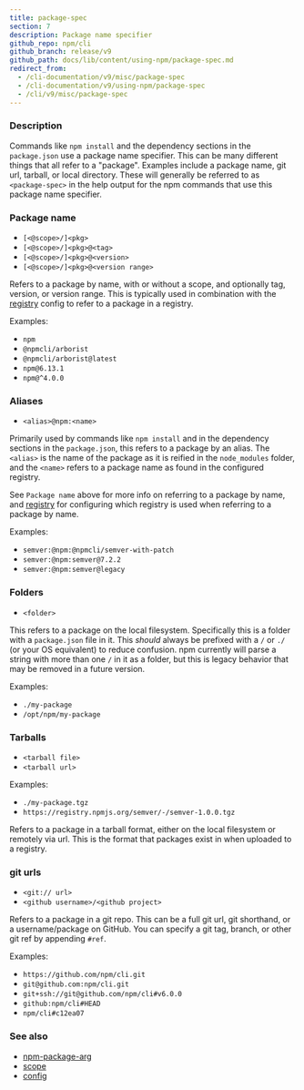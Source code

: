 ```yaml
---
title: package-spec
section: 7
description: Package name specifier
github_repo: npm/cli
github_branch: release/v9
github_path: docs/lib/content/using-npm/package-spec.md
redirect_from:
  - /cli-documentation/v9/misc/package-spec
  - /cli-documentation/v9/using-npm/package-spec
  - /cli/v9/misc/package-spec
---
```


### Description

Commands like `npm install` and the dependency sections in the
`package.json` use a package name specifier.  This can be many different
things that all refer to a "package".  Examples include a package name,
git url, tarball, or local directory.  These will generally be referred
to as `<package-spec>` in the help output for the npm commands that use
this package name specifier.

### Package name

* `[<@scope>/]<pkg>`
* `[<@scope>/]<pkg>@<tag>`
* `[<@scope>/]<pkg>@<version>`
* `[<@scope>/]<pkg>@<version range>`

Refers to a package by name, with or without a scope, and optionally
tag, version, or version range.  This is typically used in combination
with the [registry](/cli/v9/using-npm/config#registry) config to refer to a
package in a registry.

Examples:
* `npm`
* `@npmcli/arborist`
* `@npmcli/arborist@latest`
* `npm@6.13.1`
* `npm@^4.0.0`

### Aliases

* `<alias>@npm:<name>`

Primarily used by commands like `npm install` and in the dependency
sections in the `package.json`, this refers to a package by an alias.
The `<alias>` is the name of the package as it is reified in the
`node_modules` folder, and the `<name>` refers to a package name as
found in the configured registry.

See `Package name` above for more info on referring to a package by
name, and [registry](/cli/v9/using-npm/config#registry) for configuring which
registry is used when referring to a package by name.

Examples:
* `semver:@npm:@npmcli/semver-with-patch`
* `semver:@npm:semver@7.2.2`
* `semver:@npm:semver@legacy`

### Folders

* `<folder>`

This refers to a package on the local filesystem.  Specifically this is
a folder with a `package.json` file in it.  This *should* always be
prefixed with a `/` or `./` (or your OS equivalent) to reduce confusion.
npm currently will parse a string with more than one `/` in it as a
folder, but this is legacy behavior that may be removed in a future
version.

Examples:

* `./my-package`
* `/opt/npm/my-package`

### Tarballs

* `<tarball file>`
* `<tarball url>`

Examples:

* `./my-package.tgz`
* `https://registry.npmjs.org/semver/-/semver-1.0.0.tgz`

Refers to a package in a tarball format, either on the local filesystem
or remotely via url.  This is the format that packages exist in when
uploaded to a registry.

### git urls

* `<git:// url>`
* `<github username>/<github project>`

Refers to a package in a git repo.  This can be a full git url, git
shorthand, or a username/package on GitHub.  You can specify a
git tag, branch, or other git ref by appending `#ref`.

Examples:

* `https://github.com/npm/cli.git`
* `git@github.com:npm/cli.git`
* `git+ssh://git@github.com/npm/cli#v6.0.0`
* `github:npm/cli#HEAD`
* `npm/cli#c12ea07`

### See also

* [npm-package-arg](https://npm.im/npm-package-arg)
* [scope](/cli/v9/using-npm/scope)
* [config](/cli/v9/using-npm/config)
